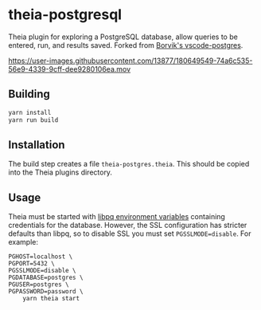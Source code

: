 # theia-postgresql

Theia plugin for exploring a PostgreSQL database, allow queries to be entered, run, and results saved. Forked from [Borvik's vscode-postgres](https://github.com/Borvik/vscode-postgres).

 

https://user-images.githubusercontent.com/13877/180649549-74a6c535-56e9-4339-9cff-dee9280106ea.mov




## Building

```bash
yarn install
yarn run build
```


## Installation

The build step creates a file `theia-postgres.theia`. This should be copied into the Theia plugins directory.


## Usage

Theia must be started with [libpq environment variables](https://www.postgresql.org/docs/current/libpq-envars.html) containing credentials for the database. However, the SSL configuration has stricter defaults than libpq, so to disable SSL you must set `PGSSLMODE=disable`. For example:

```
PGHOST=localhost \
PGPORT=5432 \
PGSSLMODE=disable \
PGDATABASE=postgres \
PGUSER=postgres \
PGPASSWORD=password \
    yarn theia start
```
